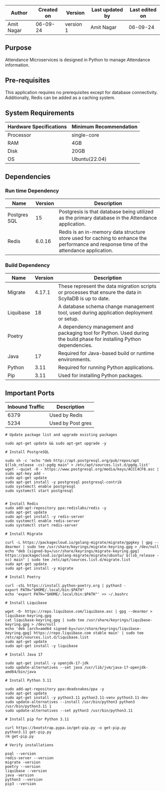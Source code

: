 | Author      | Created on  | Version    | Last updated by | Last edited on |
|-------------|-------------|------------|-----------------|----------------|
| Amit Nagar  | 06-09-24    | version 1  | Amit Nagar      | 06-09-24       |

## Purpose
Attendance Microservices is designed in Python to manage Attendance information.

## Pre-requisites
This application requires no prerequisites except for database connectivity. Additionally, Redis can be added as a caching system.

## System Requirements

| Hardware Specifications | Minimum Recommendation  |
|--------------------------|------------------------|
| Processor                | single-core              |
| RAM                      | 4GB                    |
| Disk                     | 20GB                   |
| OS                       | Ubuntu(22.04)          |

## Dependencies

### Run time Dependency
| Name           | Version | Description                                                                                                                         |
|----------------|---------|-------------------------------------------------------------------------------------------------------------------------------------|
| Postgres SQL   | 15      |Postgresis is that database being utilized as the primary database in the Attendance application.|
| Redis          | 6.0.16  |Redis is an in-memory data structure store used for caching to enhance the performance and response time of the attendance application.|

### Build Dependency

| Name           | Version | Description                                                                                                                      |
| -------------- | ------- | -------------------------------------------------------------------------------------------------------------------------------- |
| Migrate        | 4.17.1  | These represent the data migration scripts or processes that ensure the data in ScyllaDB is up to date.
| Liquibase      |   18    | A database schema change management tool, used during application deployment or setup.|
| Poetry         |         | A dependency management and packaging tool for Python. Used during the build phase for installing Python dependencies.|
| Java           |   17    | Required for Java-based build or runtime environments.|
| Python         |  3.11   | Required for running Python applications.|
| Pip            |  3.11   | Used for installing Python packages.|


## Important Ports
| Inbound Traffic | Description        |
| --------------- | ------------------ |
| 6379            | Used by Redis      |
| 5234            | Used by Post gres  |


```
# Update package list and upgrade existing packages

sudo apt-get update && sudo apt-get upgrade -y
```
```
# Install PostgreSQL

sudo sh -c 'echo "deb http://apt.postgresql.org/pub/repos/apt $(lsb_release -cs)-pgdg main" > /etc/apt/sources.list.d/pgdg.list'
wget --quiet -O - https://www.postgresql.org/media/keys/ACCC4CF8.asc | sudo apt-key add -
sudo apt-get update
sudo apt-get install -y postgresql postgresql-contrib
sudo systemctl enable postgresql
sudo systemctl start postgresql
```
```

# Install Redis
sudo add-apt-repository ppa:redislabs/redis -y
sudo apt-get update
sudo apt-get install -y redis-server
sudo systemctl enable redis-server
sudo systemctl start redis-server
```
```
# Install Migrate

curl -L https://packagecloud.io/golang-migrate/migrate/gpgkey | gpg --dearmor | sudo tee /usr/share/keyrings/migrate-keyring.gpg > /dev/null
echo "deb [signed-by=/usr/share/keyrings/migrate-keyring.gpg] https://packagecloud.io/golang-migrate/migrate/ubuntu/ $(lsb_release -sc) main" | sudo tee /etc/apt/sources.list.d/migrate.list
sudo apt-get update
sudo apt-get install -y migrate
```
```
# Install Poetry

curl -sSL https://install.python-poetry.org | python3 -
export PATH="$HOME/.local/bin:$PATH"
echo 'export PATH="$HOME/.local/bin:$PATH"' >> ~/.bashrc
```
```
# Install Liquibase

wget -O- https://repo.liquibase.com/liquibase.asc | gpg --dearmor > liquibase-keyring.gpg
cat liquibase-keyring.gpg | sudo tee /usr/share/keyrings/liquibase-keyring.gpg > /dev/null
echo 'deb [arch=amd64 signed-by=/usr/share/keyrings/liquibase-keyring.gpg] https://repo.liquibase.com stable main' | sudo tee /etc/apt/sources.list.d/liquibase.list
sudo apt-get update
sudo apt-get install -y liquibase
```
```
# Install Java 17

sudo apt-get install -y openjdk-17-jdk
sudo update-alternatives --set java /usr/lib/jvm/java-17-openjdk-amd64/bin/java
```
```
# Install Python 3.11

sudo add-apt-repository ppa:deadsnakes/ppa -y
sudo apt-get update
sudo apt-get install -y python3.11 python3.11-venv python3.11-dev
sudo update-alternatives --install /usr/bin/python3 python3 /usr/bin/python3.11 1
sudo update-alternatives --set python3 /usr/bin/python3.11
```
```
# Install pip for Python 3.11

curl https://bootstrap.pypa.io/get-pip.py -o get-pip.py
python3.11 get-pip.py
rm get-pip.py
```
```
# Verify installations

psql --version
redis-server --version
migrate -version
poetry --version
liquibase --version
java -version
python3 --version
pip3 --version
```

